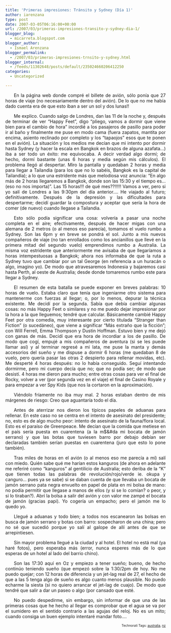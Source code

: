 ```yaml
---
title: 'Primeras impresiones: Tránsito y Sydney (Día 1)'
author: iarenzana
type: post
date: 2007-03-05T06:16:00+00:00
url: /2007/03/primeras-impresiones-transito-y-sydney-dia-1/
blogger_blog:
  - micarreta.blogspot.com
blogger_author:
  - Ismael Arenzana
blogger_permalink:
  - /2007/03/primeras-impresiones-trnsito-y-sydney.html
blogger_internal:
  - /feeds/11302648/posts/default/235024660206412250
categories:
  - Uncategorized

---
```

<p style="text-align:justify;text-indent:20pt;">
  En la página web donde compré el billete de avión, sólo ponía que 27 horas de viaje (no necesariamente dentro del avión). De lo que no me había dado cuenta era de que esto iban a ser un sol y dos lunas!!
</p>

<p style="text-align:justify;text-indent:20pt;">
  Me explico. Cuando salgo de Londres, dan las 11 de la noche y, después de terminar de ver &#8220;Happy Feet&#8221;, digo &#8220;pliego, vamos a dormir que viene bien para el cambio de hora&#8221; incordié a los pasajeros de pasillo para poder ir al baño y finalmente me puse en modo cama (fuera zapatos, mantita por encima, asiento reclinado por completo y los &#8220;tapaojos&#8221; esos que te ponen en el avión). La situación y los medios me decían que mi intento por dormir hasta Sydney (y hacer la escala en Bangkok en brazos de alguna azafata&#8230;) iba a ser todo un éxito: me equivocaba. A decir verdad algo dormí; de hecho, dormí bastante (unas 6 horas y media según mis cálculos). El problema llegó al despertar. Miro la pantalla y quedaban 2 horas y media para llegar a Tailandia (para los que no lo sabéis, Bangkok es la capital de Tailandia); a lo que una estridente más que melodiosa voz anuncia: &#8220;En algo más de 2 horas llegaremos a Bangkok, donde son las 15:30 y el tiempo es&#8230; (eso no nos importa)&#8221;. Las 15 horas!!! de qué mes??!!!!! Vamos a ver, pero si yo salí de Londres a las 9:30pm del día anterior&#8230;. He viajado al futuro; definitivamente. Después de la depresión y las dificultades para despertarme; decidí guardar la compostura y aceptar que sería la hora de comer (de nuevo) cuando llegase a Tailandia.
</p>

<p style="text-align:justify;text-indent:20pt;">
  Esto sólo podía significar una cosa: volvería a pasar una noche completa en el aire; efectivamente, después de hacer migas con una alemana de 2 metros (o al menos eso parecía), tomamos el vuelo rumbo a Sydney. Son las 6pm y en breve se pondrá el sol. Junto a mis nuevos compañeros de viaje (no tan enrollados como los ancianillos que llevé en la primera mitad del segundo vuelo) emprendimos rumbo a Australia. La misma voz estridente que anteriormente me avisaba de que llegaríamos a horas intempestuosas a Bangkok; ahora nos informaba de que la ruta a Sydney tuvo que cambiar por un tal George (en referencia a un huracán o algo, imagino yo). De modo que atravesaremos Indonesia y bajaremos casi hasta Perth, al oeste de Australia; desde donde tomaremos rumbo este para llegar a Sydney.
</p>

<p style="text-align:justify;text-indent:20pt;">
  El resumen de esta batalla se puede exponer en breves palabras: 10 horas de vuelo. Estaba claro que tenía que ingeniarme otro sistema para mantenerme con fuerzas al llegar; o, por lo menos, depurar la técnica existente. Me decidí por la segunda. Sabía que debía cambiar algunas cosas: no más Happy Feet o similares y no me puedo dejar impresionar por la hora a la que lleguemos; tendré que calcular. Básicamente cambié Happy Feet por otra comedia, muy interesante por cierto titulada &#8220;Stranger than Fiction&#8221; (o sucedáneo), que viene a significar &#8220;Más extraño que la ficción&#8221;; con Will Ferrell, Emma Thompson y Dustin Hoffman. Estuvo bien y me dejó con ganas de más. Decidí que era hora de incordiar a los de pasillo. De modo que cogí, empujé a mis compañeros de aventura (si se les puede llamar así) y al terminar regresé a mi lata, me puse la manta y demás accesorios del sueño y me dispuse a dormir 6 horas (me quedaban 8 de vuelo, pero quería pasar las otras 2 despierto para rellenar movidas, etc). Me desperté 4 horas después: no lo había conseguido. Seguí intentando dormirme, pero mi cuerpo decía que no; que no podía ser; de modo que desistí. 4 horas me dieron para mucho; entre otras cosas para ver el final de Rocky, volver a ver (por segunda vez en el viaje) el final de Casino Royale y para empezar a ver Spy Kids (que nos la cortaron en la aproximación).
</p>

<p style="text-align:justify;text-indent:20pt;">
  Viéndolo fríamente no iba muy mal. 2 horas estaban dentro de mis márgenes de riesgo: Creo que aguantaría todo el día.
</p>

<p style="text-align:justify;text-indent:20pt;">
  Antes de aterrizar nos dieron los típicos papeles de aduanas para rellenar. En este caso no se centra en el intento de asesinato del presidente; no, esto es de algo mucho peor: intento de asesinato de la fauna/flora local. Esto es el paraíso de Greenpeace. Me decían que la comida que metiese en el país sería puesta en cuarentena (a la m$&#da mi bocata de jamón serrano) y que las botas que tuviesen barro por debajo debían ser declaradas también serían puestas en cuarentena (juro que esto lo pone también).
</p>

<p style="text-align:justify;text-indent:20pt;">
  Tras miles de horas en el avión (o al menos eso me parecía a mí) salí con miedo. Quién sabe qué me harían estos kanguros (de ahora en adelante me referiré como &#8220;kanguros&#8221; al gentilicio de Australia; esto deriba de la &#8220;K&#8221; que tienen todas las palabras de revolución/rojo/verde ie. okupa y canguro&#8230; pues ya se sabe) si se daban cuenta de que llevaba un bocata de jamón serrano pata negra envuelto en papel de plata en mi bolsa de mano: no podía permitir que llegase a manos de ellos (y si se lo comían? o peor, y si lo tiraban?). Abrí la bolsa a salir del avión y con valor me zampé el bocata de jamón (gracias papi). Yo cogería un empacho; pero el jamón me lo quedo yo.
</p>

<p style="text-align:justify;text-indent:20pt;">
  Llegué a aduanas y todo bien; a todos nos escanearon las bolsas en busca de jamón serrano y botas con barro: sospecharon de una china; pero no sé que sucedió porque yo salí al galope de allí antes de que se arrepintiesen.
</p>

<p style="text-align:justify;text-indent:20pt;">
  Sin mayor problema llegué a la ciudad y al hotel. El hotel no está mal (ya haré fotos), pero esperaba más (error, nunca esperes más de lo que esperas de un hotel al lado del barrio chino).
</p>

<p style="text-align:justify;text-indent:20pt;">
  Son las 17:30 aquí en Oz y empiezo a tener sueño; bueno, de hecho continúo teniendo sueño (que empezó sobre la 1:30/2pm de hoy. No me puedo quejar; con 12 horas de diferencia y un jet-lag real de 27, el hecho de que a las 5 tenga algo de sueño es algo cuanto menos plausible. No puedo echarme la siesta (si no quiero arrancar el jet-lag de cuajo). De modo que tendré que salir a dar un paseo o algo (por cansado que esté.
</p>

<p style="text-align:justify;text-indent:20pt;">
  No puedo despedirme, sin embargo, sin informar de que una de las primeras cosas que he hecho al llegar es comprobar que el agua se va por el sumidero en el sentido contrario a las agujas del reloj. No es un mito; cuando consiga un buen ejemplo intentaré mandar foto&#8230;.
</p>

<!-- technorati tags start -->

<p style="text-align:right;font-size:10px;">
  Technorati Tags: <a href="http://www.technorati.com/tag/australia" rel="tag">australia</a>, <a href="http://www.technorati.com/tag/nz" rel="tag">nz</a>
</p>

<!-- technorati tags end -->